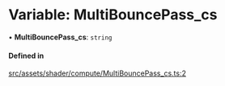 # Variable: MultiBouncePass\_cs

• **MultiBouncePass\_cs**: `string`

#### Defined in

[src/assets/shader/compute/MultiBouncePass_cs.ts:2](https://github.com/Orillusion/orillusion/blob/main/src/assets/shader/compute/MultiBouncePass_cs.ts#L2)
